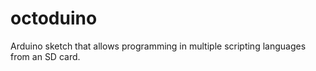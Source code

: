 # octoduino
Arduino sketch that allows programming in multiple scripting languages from an SD card.
